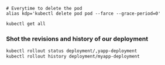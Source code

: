 ```kubectl
# Everytime to delete the pod 
alias kdp='kubectl delete pod pod --farce --grace-period=0'
```


```bash
kubectl get all
```
### Shot the revisions and history of our deployment
```bash
kubectl rollout status deployment/,yapp-deployment
kubectl rollout history deployment/myapp-deployment
```
